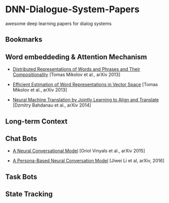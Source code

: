 # DNN-Dialogue-System-Papers
awesome deep learning papers for dialog systems
## Bookmarks

## Word embeddeding & Attention Mechanism
- [Distributed Representations of Words and Phrases and Their Compositionality](https://arxiv.org/abs/1310.4546) [Tomas Mikolov et al., arXiv 2013]
- [Efficient Estimation of Word Representations in Vector Space](https://arxiv.org/abs/1301.3781) [Tomas Mikolov et al., arXiv 2013]

- [Neural Machine Translation by Jointly Learning to Align and Translate](https://arxiv.org/abs/1409.0473) [Dzmitry Bahdanau et al., arXiv 2014]


## Long-term Context




## Chat Bots
- [A Neural Conversational Model](https://arxiv.org/abs/1506.05869) [Oriol Vinyals et al., arXiv 2015]

- [A Persona-Based Neural Conversation Model](https://arxiv.org/abs/1603.06155) [Jiwei Li et al, arXiv, 2016]


## Task Bots



## State Tracking

